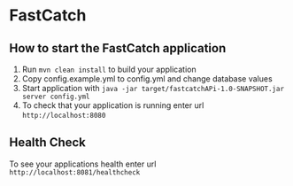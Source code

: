 # FastCatch

How to start the FastCatch application
---

1. Run `mvn clean install` to build your application
1. Copy config.example.yml to config.yml and change database values
1. Start application with `java -jar target/fastcatchAPi-1.0-SNAPSHOT.jar server config.yml`
1. To check that your application is running enter url `http://localhost:8080`

Health Check
---

To see your applications health enter url `http://localhost:8081/healthcheck`

